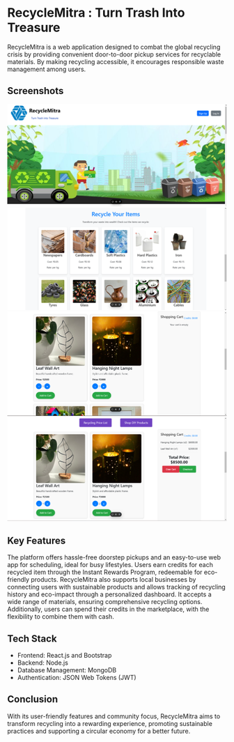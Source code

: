 # RecycleMitra : Turn Trash Into Treasure

RecycleMitra is a web application designed to combat the global recycling crisis by providing convenient door-to-door pickup services for recyclable materials. By making recycling accessible, it encourages responsible waste management among users.

## Screenshots

![alt text](<Screenshot 2024-11-21 162602.png>)
![alt text](<Screenshot 2024-11-21 162551.png>)
![alt text](<Screenshot 2024-11-22 130714.png>)
![alt text](<Screenshot 2024-11-22 130913.png>)

## Key Features
The platform offers hassle-free doorstep pickups and an easy-to-use web app for scheduling, ideal for busy lifestyles. Users earn credits for each recycled item through the Instant Rewards Program, redeemable for eco-friendly products. RecycleMitra also supports local businesses by connecting users with sustainable products and allows tracking of recycling history and eco-impact through a personalized dashboard. It accepts a wide range of materials, ensuring comprehensive recycling options. Additionally, users can spend their credits in the marketplace, with the flexibility to combine them with cash.

## Tech Stack
- Frontend: React.js and Bootstrap 
- Backend: Node.js
- Database Management: MongoDB 
- Authentication: JSON Web Tokens (JWT)

## Conclusion
With its user-friendly features and community focus, RecycleMitra aims to transform recycling into a rewarding experience, promoting sustainable practices and supporting a circular economy for a better future.